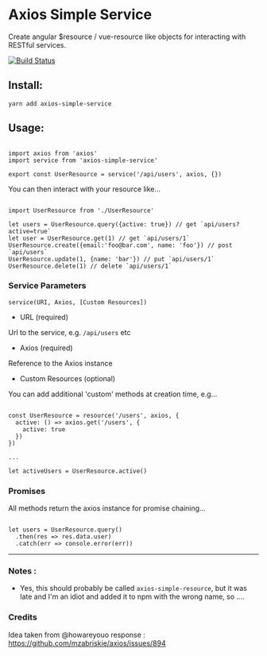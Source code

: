 # Axios Simple Service

Create angular $resource / vue-resource like objects for interacting with RESTful services.

[![Build Status](https://travis-ci.org/oldskool73/axios-simple-service.svg?branch=master)](https://travis-ci.org/oldskool73/axios-simple-service)

## Install:

`yarn add axios-simple-service`

## Usage:

```

import axios from 'axios'
import service from 'axios-simple-service'

export const UserResource = service('/api/users', axios, {})

```

You can then interact with your resource like...

```

import UserResource from './UserResource'

let users = UserResource.query({active: true}) // get `api/users?active=true`
let user = UserResource.get(1) // get `api/users/1`
UserResource.create({email:'foo@bar.com', name: 'foo'}) // post `api/users`
UserResource.update(1, {name: 'bar'}) // put `api/users/1`
UserResource.delete(1) // delete `api/users/1`

```

### Service Parameters

`service(URI, Axios, [Custom Resources])`


* URL (required)

Url to the service, e.g. `/api/users` etc

* Axios (required)

Reference to the Axios instance

* Custom Resources (optional)

You can add additional 'custom' methods at creation time, e.g...

```

const UserResource = resource('/users', axios, {
  active: () => axios.get('/users', {
    active: true
  })
})

...

let activeUsers = UserResource.active()

```

### Promises

All methods return the axios instance for promise chaining...

```

let users = UserResource.query()
  .then(res => res.data.user)
  .catch(err => console.error(err))

```

---

### Notes :

* Yes, this should probably be called `axios-simple-resource`, but it was late and I'm an idiot and added it to npm with the wrong name, so .... 

### Credits

Idea taken from @howareyouo response : https://github.com/mzabriskie/axios/issues/894
